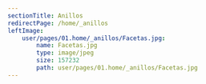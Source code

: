 ```yaml
---
sectionTitle: Anillos
redirectPage: /home/_anillos
leftImage:
    user/pages/01.home/_anillos/Facetas.jpg:
        name: Facetas.jpg
        type: image/jpeg
        size: 157232
        path: user/pages/01.home/_anillos/Facetas.jpg
---
```


